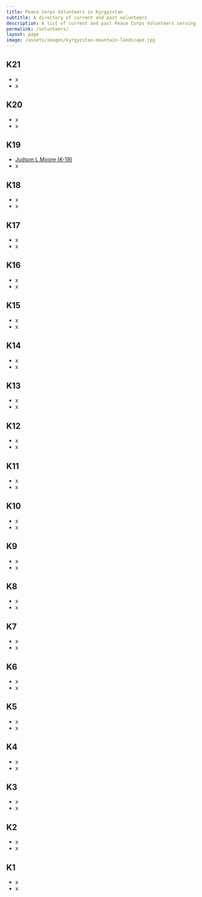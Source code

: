 ```yaml
---
title: Peace Corps Volunteers in Kyrgyzstan
subtitle: A directory of current and past volunteers
description: A list of current and past Peace Corps Volunteers serving in the Kyrgyz Republic
permalink: /volunteers/
layout: page
image: /assets/images/kyrgyzstan-mountain-landscape.jpg
---
```


## K21

- x
- x

## K20

- x
- x

## K19

- [Judson L Moore (K-19)](https://www.judsonlmoore.com/)
- x

## K18

- x
- x

## K17

- x
- x

## K16

- x
- x

## K15

- x
- x

## K14

- x
- x

## K13

- x
- x

## K12

- x
- x

## K11

- x
- x

## K10

- x
- x

## K9

- x
- x

## K8

- x
- x

## K7

- x
- x

## K6

- x
- x

## K5

- x
- x

## K4

- x
- x

## K3

- x
- x

## K2

- x
- x

## K1

- x
- x


